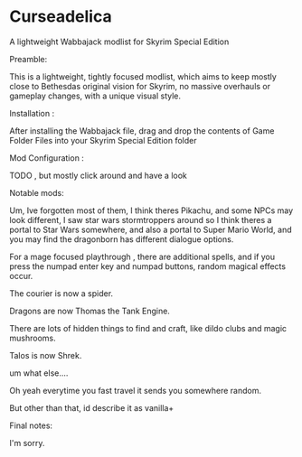 # Curseadelica
A lightweight Wabbajack modlist for Skyrim Special Edition

Preamble:

This is a lightweight, tightly focused modlist, which aims to keep mostly close to Bethesdas original vision for Skyrim, no massive overhauls or gameplay changes, with a unique visual style.

Installation :

After installing the Wabbajack file, drag and drop the contents of Game Folder Files into your Skyrim Special Edition folder

Mod Configuration :

TODO , but mostly click around and have a look

Notable mods:

Um, Ive forgotten most of them, I think theres Pikachu, and some NPCs may look different, I saw star wars stormtroppers around so I think theres a portal to Star Wars somewhere, and also a portal to Super Mario World, and you may find the dragonborn has different dialogue options.

For a mage focused playthrough , there are additional spells, and if you press the numpad enter key and numpad buttons, random magical effects occur.

The courier is now a spider.

Dragons are now Thomas the Tank Engine.

There are lots of hidden things to find and craft, like dildo clubs and magic mushrooms.

Talos is now Shrek.

um what else....

Oh yeah everytime you fast travel it sends you somewhere random.

But other than that, id describe it as vanilla+

Final notes:

I'm sorry.
